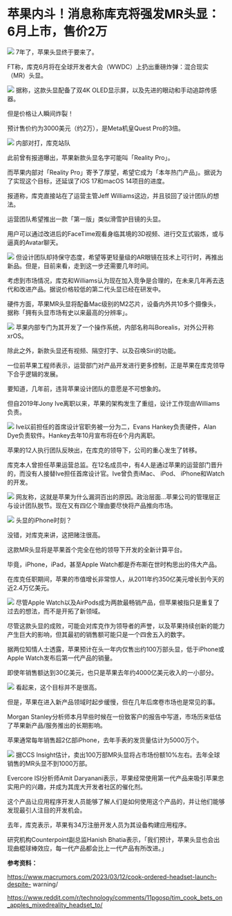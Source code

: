 # 苹果内斗！消息称库克将强发MR头显：6月上市，售价2万

![](https://inews.gtimg.com/newsapp_bt/0/15740870357/1000)
7年了，苹果头显终于要来了。

FT称，库克6月将在全球开发者大会（WWDC）上扔出重磅炸弹：混合现实（MR）头显。

![](https://inews.gtimg.com/newsapp_bt/0/15740870365/1000)
据称，这款头显配备了双4K OLED显示屏，以及先进的眼动和手动追踪传感器。

但是价格让人瞬间炸裂！

预计售价约为3000美元（约2万），是Meta机皇Quest Pro的3倍。

![](https://inews.gtimg.com/newsapp_bt/0/15740870376/1000)
内部对打，库克站队

此前曾有报道曝出，苹果新款头显名字可能叫「Reality Pro」。

而苹果内部对「Reality Pro」寄予了厚望，希望它成为「本年热门产品」。据说为了实现这个目标，还延误了iOS 17和macOS 14项目的进度。

报道称，库克直接站在了运营主管Jeff Williams这边，并且驳回了设计团队的想法。

运营团队希望推出一款「第一版」类似滑雪护目镜的头显。

用户可以通过改进后的FaceTime观看身临其境的3D视频、进行交互式锻炼，或与逼真的Avatar聊天。

![](https://inews.gtimg.com/newsapp_bt/0/15740870512/1000)
但设计团队却持保守态度，希望等更轻量级的AR眼镜在技术上可行时，再推出新品。但是，目前来看，走到这一步还需要几年时间。

考虑到市场情况，库克和Williams认为现在加入竞争是合理的，在未来几年再去迭代和改进产品。据说价格较低的第二代头显已经在研发中。

硬件方面，苹果MR头显将配备Mac级别的M2芯片，设备内外共10多个摄像头，据称「拥有头显市场有史以来最高的分辨率」。

![](https://inews.gtimg.com/newsapp_bt/0/15740870519/1000)
苹果内部专门为其开发了一个操作系统，内部名称叫Borealis，对外公开称xrOS。

除此之外，新款头显还有视频、隔空打字、以及召唤Siri的功能。

一位前苹果工程师表示，运营部门对产品开发进行更多控制，正是苹果在库克领导下合乎逻辑的发展。

要知道，几年前，违背苹果设计团队的意愿是不可想象的。

但自2019年Jony Ive离职以来，苹果的架构发生了重组，设计工作现由Williams负责。

![](https://inews.gtimg.com/newsapp_bt/0/15740870521/1000)
Ive以前担任的首席设计官职务被一分为二，Evans Hankey负责硬件，Alan Dye负责软件。Hankey去年10月宣布将在6个月内离职。

苹果的12人执行团队反映出，在库克的领导下，公司的重心发生了转移。

库克本人曾担任苹果运营总监。在12名成员中，有4人是通过苹果的运营部门晋升的，而没有人接替Ive担任首席设计官。Ive曾负责iMac、 iPod、
iPhone和Watch 的开发。

![](https://inews.gtimg.com/newsapp_bt/0/15740870687/1000)
网友称，这就是苹果为什么漏洞百出的原因。政治层面...苹果公司的管理层正与设计团队脱节。现在又有四亿个理由要尽快将产品推向市场。

![](https://inews.gtimg.com/newsapp_bt/0/15740870704/1000)
头显的iPhone时刻？

没错，对库克来讲，这把赌注很高。

这款MR头显将是苹果首个完全在他的领导下开发的全新计算平台。

毕竟，iPhone，iPad，甚至Apple Watch都是乔布斯在世时构思出的伟大产品。

在库克任职期间，苹果的市值增长非常惊人，从2011年约350亿美元增长到今天的近2.4万亿美元。

![](https://inews.gtimg.com/newsapp_bt/0/15740870708/1000)
尽管Apple Watch以及AirPods成为两款最畅销产品，但苹果被指只是重复了过去的想法，而不是开拓了新领域。

尽管这款头显的成败，可能会对库克作为领导者的声誉，以及苹果持续创新的能力产生巨大的影响，但其最初的销售额可能只是一个四舍五入的数字。

据两位知情人士透露，苹果预计在头一年内仅售出约100万部头显，低于iPhone或Apple Watch发布后第一代产品的销量。

即使年销售额达到30亿美元，也只是苹果去年约4000亿美元收入的一小部分。

![](https://inews.gtimg.com/newsapp_bt/0/15740870906/1000)
看起来，这个目标并不是很高。

但是，苹果在进入新产品领域时起步缓慢，但在几年后席卷市场也是常见的事。

Morgan Stanley分析师本月早些时候在一份致客户的报告中写道，市场历来低估了苹果新产品/服务推出的长期影响。

苹果通常每年销售超2亿部iPhone，去年手表的发货量估计为5000万个。

![](https://inews.gtimg.com/newsapp_bt/0/15740870917/1000)
据CCS Insight估计，卖出100万部MR头显将占市场份额10%左右。去年全球销售的MR头显不到1000万部。

Evercore ISI分析师Amit Daryanani表示，苹果经常使用第一代产品来吸引苹果忠实用户的兴趣，并成为其庞大开发者社区的催化剂。

这个产品让应用程序开发人员能够了解人们是如何使用这个产品的，并让他们能够发现最引人注目的开发机会。

去年，库克表示，苹果有34万注册开发人员为其设备构建应用程序。

研究机构Counterpoint副总监Hanish Bhatia表示，「我们预计，苹果头显也会出现曲棍球棒效应，每一代产品都会比上一代产品有所改进。」

**参考资料：**

https://www.macrumors.com/2023/03/12/cook-ordered-headset-launch-despite-
warning/

https://www.reddit.com/r/technology/comments/11pgosp/tim_cook_bets_on_apples_mixedreality_headset_to/

